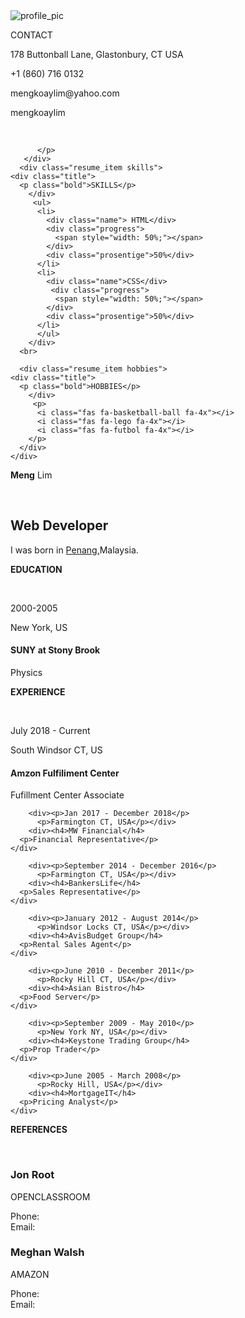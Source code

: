 <!DOCTYPE html>
<html lang="en">
<head>
    <meta charset="UTF-8">
    <meta name="viewport" content="width=device-width, initial-scale=1.0">
    <link rel="stylesheet" href="style.css">
    <link rel="stylesheet" href="https://pro.fontawesome.com/releases/v5.10.0/css/all.css" 
    integrity="sha384-AYmEC3Yw5cVb3ZcuHtOA93w35dYTsvhLPVnYs9eStHfGJvOvKxVfELGroGkvsg+p" 
    crossorigin="anonymous"/>
    <title>Meng_Lim_Resume</title>
</head>
<body>
  <main class="resume">
   <div class="containerleft">
     <div class="profile">
       <img src="profile.PNG" alt="profile_pic">
     </div>
    <div class="resume_content">
      <div class="resume_item info">
        <div class="title">
          <p class="bold">CONTACT</p>
        </div>
          <p><i class="fas fa-location-arrow"></i>178 Buttonball Lane, Glastonbury, CT USA</li>
          <p><i class="fas fa-mobile"></i> +1 (860) 716 0132</p>
          <p><i class="fas fa-envelope"></i> mengkoaylim@yahoo.com</p>
          <p><i class="fab fa-skype"></i> mengkoaylim</p>
      <br>
          <p class="social-icon">
              <a href="https://https://www.linkedin.com/in/meng-koay-lim-%E6%9E%97%E6%98%8E%E7%A7%91-455a10136/"target="_blank" rel="linkedin"><i class="fab fa-linkedin-in fa-2x"></i></a>
              <a href="https://github.com/mengkoaylim"target="_blank" rel="GitHub"><i class="fab fa-github fa-2x"></i></a>
             
          </p>
       </div>
      <div class="resume_item skills">
    <div class="title">
      <p class="bold">SKILLS</p>
        </div>
         <ul>
          <li>
            <div class="name"> HTML</div>
            <div class="progress">
              <span style="width: 50%;"></span>
            </div>
            <div class="prosentige">50%</div>
          </li>
          <li>
            <div class="name">CSS</div>
             <div class="progress">
              <span style="width: 50%;"></span>
            </div>
            <div class="prosentige">50%</div>
          </li>
          </ul>
        </div>
      <br>
      
      <div class="resume_item hobbies">
    <div class="title">
      <p class="bold">HOBBIES</p>
        </div>
         <p>
          <i class="fas fa-basketball-ball fa-4x"></i> 
          <i class="fas fa-lego fa-4x"></i>
          <i class="fas fa-futbol fa-4x"></i>
        </p> 
      </div>
    </div>
  </div>
  
  <div class="resume_right">
    <div class="resume_about">
        <div class="title">
           <p class="about"><strong>Meng</strong> Lim</p>
           <br>
           <h2 class="work-title">Web Developer</h2>
        </div>
      <p>I was born in <a href="https://https://en.wikipedia.org/wiki/Penang" target="_blank" rel="Penang">Penang,</a>Malaysia.</p>
    </div>
  
  <div class="education">
    <p class="schools"><i class="fas fa-graduation-cap fa-2x"></i><b> EDUCATION </b></p>
      </div>
    <br>
  <div class="grideducation">
    <div><p>2000-2005</p>
      <p>New York, US</p></div>
        <div><h4>SUNY at Stony Brook</h4>
      <p>Physics</p>
  </div>
</div>

<div class="experience">
  <p class="work"><i class="fas fa-briefcase fa-2x"></i><b> EXPERIENCE</b></p></div>
    <br>
      <div class="gridexperiences">
        <div><p>July 2018 - Current</p>
          <p>South Windsor CT, US</p></div>
        <div><h4>Amzon Fulfiliment Center</h4>
      <p>Fufillment Center Associate</p>
    </div>

        <div><p>Jan 2017 - December 2018</p>
          <p>Farmington CT, USA</p></div>
        <div><h4>MW Financial</h4>
      <p>Financial Representative</p>
    </div>

        <div><p>September 2014 - December 2016</p>
          <p>Farmington CT, USA</p></div>
        <div><h4>BankersLife</h4>
      <p>Sales Representative</p>
    </div>

        <div><p>January 2012 - August 2014</p>
          <p>Windsor Locks CT, USA</p></div>
        <div><h4>AvisBudget Group</h4>
      <p>Rental Sales Agent</p>
    </div>

        <div><p>June 2010 - December 2011</p>
          <p>Rocky Hill CT, USA</p></div>
        <div><h4>Asian Bistro</h4>
      <p>Food Server</p>
    </div>

        <div><p>September 2009 - May 2010</p>
          <p>New York NY, USA</p></div>
        <div><h4>Keystone Trading Group</h4>
      <p>Prop Trader</p>
    </div>

        <div><p>June 2005 - March 2008</p>
          <p>Rocky Hill, USA</p></div>
        <div><h4>MortgageIT</h4>
      <p>Pricing Analyst</p>
    </div>
  </div>
  <div class="references">
  <p class="teacher"><i class="fas fa-pencil-alt fa-2x"></i><b> REFERENCES </b></p></div>
    <br>
      <div class="gridreferences">
    <div><h3>Jon Root</h3>
      <p>OPENCLASSROOM</p>
      Phone:
      <br>
      Email:
    </div>
    <div><h3>Meghan Walsh</h3>
      <p>AMAZON</p>
      Phone:
      <br>
      Email:
    </div>
  </div>
</main>
</body>
</html>


